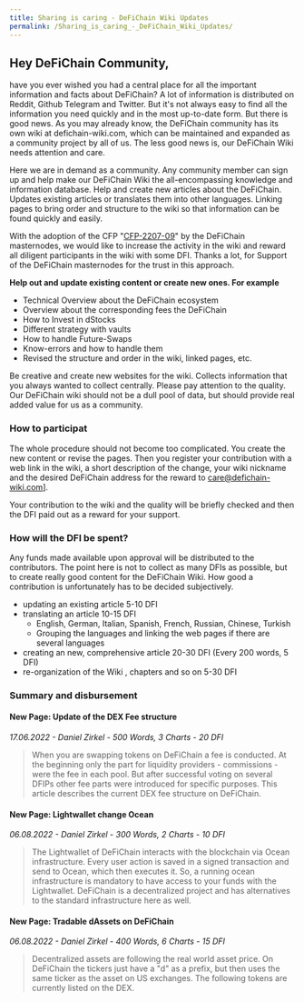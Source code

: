 ```yaml
---
title: Sharing is caring - DeFiChain Wiki Updates
permalink: /Sharing_is_caring_-_DeFiChain_Wiki_Updates/
---
```


## Hey DeFiChain Community,

have you ever wished you had a central place for all the important information and facts about DeFiChain? A lot of information is distributed on Reddit, Github Telegram and Twitter. But it's not always easy to find all the information you need quickly and in the most up-to-date form. But there is good news. As you may already know, the DeFiChain community has its own wiki at defichain-wiki.com, which can be maintained and expanded as a community project by all of us. The less good news is, our DeFiChain Wiki needs attention and care.

Here we are in demand as a community. Any community member can sign up and help make our DeFiChain Wiki the all-encompassing knowledge and information database. Help and create new articles about the DeFiChain. Updates existing articles or translates them into other languages. Linking pages to bring order and structure to the wiki so that information can be found quickly and easily.

With the adoption of the CFP "[CFP-2207-09](https://github.com/DeFiCh/dfips/issues/177)" by the DeFiChain masternodes, we would like to increase the activity in the wiki and reward all diligent participants in the wiki with some DFI. Thanks a lot, for Support of the DeFiChain masternodes for the trust in this approach.

**Help out and update existing content or create new ones. For example**

- Technical Overview about the DeFiChain ecosystem
- Overview about the corresponding fees the DeFiChain
- How to Invest in dStocks
- Different strategy with vaults
- How to handle Future-Swaps
- Know-errors and how to handle them
- Revised the structure and order in the wiki, linked pages, etc.

Be creative and create new websites for the wiki. Collects information that you always wanted to collect centrally. Please pay attention to the quality. Our DeFiChain wiki should not be a dull pool of data, but should provide real added value for us as a community.

### How to participat

The whole procedure should not become too complicated. You create the new content or revise the pages. Then you register your contribution with a web link in the wiki, a short description of the change, your wiki nickname and the desired DeFiChain address for the reward to [care@defichain-wiki.com](Mailto:care@defichain-wiki.com)].

Your contribution to the wiki and the quality will be briefly checked and then the DFI paid out as a reward for your support.

### How will the DFI be spent?

Any funds made available upon approval will be distributed to the contributors. The point here is not to collect as many DFIs as possible, but to create really good content for the DeFiChain Wiki. How good a contribution is unfortunately has to be decided subjectively.

- updating an existing article 5-10 DFI
- translating an article 10-15 DFI
  - English, German, Italian, Spanish, French, Russian, Chinese, Turkish
  - Grouping the languages and linking the web pages if there are several languages
- creating an new, comprehensive article 20-30 DFI (Every 200 words, 5 DFI)
- re-organization of the Wiki , chapters and so on 5-30 DFI

### Summary and disbursement

#### New Page: Update of the DEX Fee structure
*17.06.2022 - Daniel Zirkel - 500 Words, 3 Charts - 20 DFI*
> When you are swapping tokens on DeFiChain a fee is conducted. At the beginning only the part for liquidity providers - commissions - were the fee in each pool. But after successful voting on several DFIPs other fee parts were introduced for specific purposes. This article describes the current DEX fee structure on DeFiChain.

#### New Page: Lightwallet change Ocean
*06.08.2022 - Daniel Zirkel - 300 Words, 2 Charts - 10 DFI*
> The Lightwallet of DeFiChain interacts with the blockchain via Ocean infrastructure. Every user action is saved in a signed transaction and send to Ocean, which then executes it. So, a running ocean infrastructure is mandatory to have access to your funds with the Lightwallet. DeFiChain is a decentralized project and has alternatives to the standard infrastructure here as well.

#### New Page: Tradable dAssets on DeFiChain
*06.08.2022 - Daniel Zirkel - 400 Words, 6 Charts - 15 DFI*
> Decentralized assets are following the real world asset price. On DeFiChain the tickers just have a "d" as a prefix, but then uses the same ticker as the asset on US exchanges. The following tokens are currently listed on the DEX.
